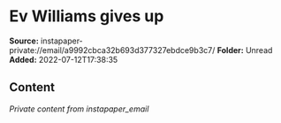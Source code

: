 # Ev Williams gives up

**Source:** instapaper-private://email/a9992cbca32b693d377327ebdce9b3c7/
**Folder:** Unread
**Added:** 2022-07-12T17:38:35




## Content
*Private content from instapaper_email*
